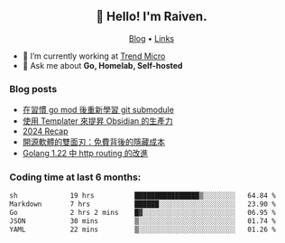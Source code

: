 <!-- ![Codewars](https://www.codewars.com/users/omegaatt36/badges/small) -->
<h2 align="center">👋 Hello! I'm Raiven.</h2>
<p align="center">
  <a href="https://www.omegaatt.com">Blog</a> •
  <a href="https://link.omegaatt.com">Links</a>
</p>

- 🔭 I’m currently working at [Trend Micro](https://www.trendmicro.com)
- 💬 Ask me about **Go, Homelab, Self-hosted**

### Blog posts
<!-- BLOG-POST-LIST:START -->
- [在習慣 go mod 後重新學習 git submodule](https://www.omegaatt.com/blogs/develop/2025/git_submodule_turorial/)
- [使用 Templater 來提昇 Obsidian 的生產力](https://www.omegaatt.com/blogs/develop/2025/use_obsidian_templater_to_get_more_productivity/)
- [2024 Recap](https://www.omegaatt.com/blogs/develop/2024/2024_recap/)
- [開源軟體的雙面刃：免費背後的隱藏成本](https://www.omegaatt.com/blogs/develop/2024/the_double_edged_sword_of_open_source_software.md/)
- [Golang 1.22 中 http routing 的改進](https://www.omegaatt.com/blogs/develop/2024/golang_http_routing_122/)
<!-- BLOG-POST-LIST:END -->

### Coding time at last 6 months:
<!--START_SECTION:waka-->

```txt
sh             19 hrs          ████████████████▒░░░░░░░░   64.84 %
Markdown       7 hrs           ██████░░░░░░░░░░░░░░░░░░░   23.90 %
Go             2 hrs 2 mins    █▓░░░░░░░░░░░░░░░░░░░░░░░   06.95 %
JSON           30 mins         ▒░░░░░░░░░░░░░░░░░░░░░░░░   01.74 %
YAML           22 mins         ▒░░░░░░░░░░░░░░░░░░░░░░░░   01.26 %
```

<!--END_SECTION:waka-->
